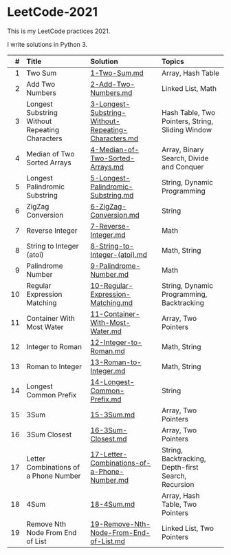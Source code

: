 # LeetCode-2021
This is my LeetCode practices 2021.

I write solutions in Python 3. 

| # | Title | Solution | Topics |
|--:|:------|:---------|:-------|
| 1 | Two Sum | [1-Two-Sum.md](Solutions/1-Two-Sum.md) | Array, Hash Table |
| 2 | Add Two Numbers | [2-Add-Two-Numbers.md](Solutions/2-Add-Two-Numbers.md) | Linked List, Math |
| 3 | Longest Substring Without Repeating Characters | [3-Longest-Substring-Without-Repeating-Characters.md](Solutions/3-Longest-Substring-Without-Repeating-Characters.md) | Hash Table, Two Pointers, String, Sliding Window |
| 4 | Median of Two Sorted Arrays | [4-Median-of-Two-Sorted-Arrays.md](Solutions/4-Median-of-Two-Sorted-Arrays.md) | Array, Binary Search, Divide and Conquer |
| 5 | Longest Palindromic Substring | [5-Longest-Palindromic-Substring.md](Solutions/5-Longest-Palindromic-Substring.md) | String, Dynamic Programming |
| 6 | ZigZag Conversion | [6-ZigZag-Conversion.md](Solutions/6-ZigZag-Conversion.md) | String |
| 7 | Reverse Integer | [7-Reverse-Integer.md](Solutions/7-Reverse-Integer.md) | Math |
| 8 | String to Integer (atoi) | [8-String-to-Integer-(atoi).md](Solutions/8-String-to-Integer-(atoi).md) | Math, String |
| 9 | Palindrome Number | [9-Palindrome-Number.md](Solutions/9-Palindrome-Number.md) | Math |
| 10 | Regular Expression Matching | [10-Regular-Expression-Matching.md](Solutions/10-Regular-Expression-Matching.md) | String, Dynamic Programming, Backtracking |
| 11 | Container With Most Water | [11-Container-With-Most-Water.md](Solutions/11-Container-With-Most-Water.md) | Array, Two Pointers |
| 12 | Integer to Roman | [12-Integer-to-Roman.md](Solutions/12-Integer-to-Roman.md) | Math, String |
| 13 | Roman to Integer | [13-Roman-to-Integer.md](Solutions/13-Roman-to-Integer.md) | Math, String |
| 14 | Longest Common Prefix | [14-Longest-Common-Prefix.md](Solutions/14-Longest-Common-Prefix.md) | String |
| 15 | 3Sum | [15-3Sum.md](Solutions/15-3Sum.md) | Array, Two Pointers |
| 16 | 3Sum Closest | [16-3Sum-Closest.md](Solutions/16-3Sum-Closest.md) | Array, Two Pointers |
| 17 | Letter Combinations of a Phone Number | [17-Letter-Combinations-of-a-Phone-Number.md](Solutions/17-Letter-Combinations-of-a-Phone-Number.md) | String, Backtracking, Depth-first Search, Recursion |
| 18 | 4Sum | [18-4Sum.md](Solutions/18-4Sum.md) | Array, Hash Table, Two Pointers |
| 19 | Remove Nth Node From End of List | [19-Remove-Nth-Node-From-End-of-List.md](Solutions/19-Remove-Nth-Node-From-End-of-List.md) | Linked List, Two Pointers |